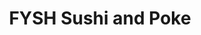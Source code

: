 ---
layout: place
title: "FYSH Sushi and Poke"
permalink: /pennsylvania/malvern/fysh-sushi-and-poke.html
stateAbbr: PA
stateName: Pennsylvania
cityName: Malvern
seo:
  name: "FYSH Sushi and Poke"
  type: Restaurant
  links: http://fyshsushi.com/
description: "FYSH Sushi and Poke serves delicious sushi in Malvern, Pennsylvania. Try fresh Japanese dishes for a great dining experience. "
place_id: ChIJ1XmnYBjtxokRhikx03X9_6Y
photos:
  - name: >-
      places/ChIJ1XmnYBjtxokRhikx03X9_6Y/photos/AeeoHcLSZ_2rO5GOb4iGIDG1DtAL2lVQ_76jNrcB5Gl21jqFhgtR7se7S81VXaRukG6BaN3hKUT2FXmI7WT6BcpJb00egLj8Zwo2WMPpULM5ss7s3pRZUuFWtMO95kvPoH-sd-6mkANDhzaE-S3td0G49z5fWn4hDUN746ssVgJkBCBgRlOzrcX8hX2eYn9HOG7zjUuACZQZMwp0H7l9FvDHaEVriXBEwkTnd488VlN3b-B_RatO0HzuT3gjXHayQMmAKP4JIyPqyONjspai6IxwCfziuG5j47WNhvT748IJo2SKxg
    widthPx: 3024
    heightPx: 4032
    authorAttributions:
      - displayName: FYSH Sushi and Poke
        uri: https://maps.google.com/maps/contrib/102017787112589845617
        photoUri: >-
          https://lh3.googleusercontent.com/a-/ALV-UjUxdzhVXgSaacaWMxPZMVa-rUStszZTCppzzlnc9Q0qeKCYxNM=s100-p-k-no-mo
    flagContentUri: >-
      https://www.google.com/local/imagery/report/?cb_client=maps_api_places.places_api&image_key=!1e10!2sAF1QipMOK1dtEfvRFLe63Gw8u7f3IbNlLC-UtywsAT6O&hl=en-US
    googleMapsUri: >-
      https://www.google.com/maps/place//data=!3m4!1e2!3m2!1sAF1QipMOK1dtEfvRFLe63Gw8u7f3IbNlLC-UtywsAT6O!2e10!4m2!3m1!1s0x89c6ed1860a779d5:0xa6fffd75d3312986
  - name: >-
      places/ChIJ1XmnYBjtxokRhikx03X9_6Y/photos/AeeoHcJY16EWfKvJvKSVD-O-ffwJjm4q0nRlarGKeHi5OkLI9NdN0_OuAb-6EF96J7rfiiZC0ld1n-FQHkDo6I6pvXRifCyqVmhpU4Do_3CJ3MrteoAHaZCt1z9239dqgCvs-wLDPHuOgMk8sffDrkL99tvU6OVHrFP3D91a1R_oV6_avjo8yvF_qOoyMDn3mQ8pg0R3EK77DiN57OYj1wFOz4-d0YDWpsTTFDfgLyXxZtvrg5Qt7OYlTy_-GT0P14_IQSCcHRUirYDUw9tD1tdsiaChCjXL0yOCq5TCdFNdCQjOgg
    widthPx: 995
    heightPx: 647
    authorAttributions:
      - displayName: FYSH Sushi and Poke
        uri: https://maps.google.com/maps/contrib/102017787112589845617
        photoUri: >-
          https://lh3.googleusercontent.com/a-/ALV-UjUxdzhVXgSaacaWMxPZMVa-rUStszZTCppzzlnc9Q0qeKCYxNM=s100-p-k-no-mo
    flagContentUri: >-
      https://www.google.com/local/imagery/report/?cb_client=maps_api_places.places_api&image_key=!1e10!2sAF1QipNb8g1vYU0HZS9Mhm7lPTVDuK9g_bcwJAyPCMTU&hl=en-US
    googleMapsUri: >-
      https://www.google.com/maps/place//data=!3m4!1e2!3m2!1sAF1QipNb8g1vYU0HZS9Mhm7lPTVDuK9g_bcwJAyPCMTU!2e10!4m2!3m1!1s0x89c6ed1860a779d5:0xa6fffd75d3312986
  - name: >-
      places/ChIJ1XmnYBjtxokRhikx03X9_6Y/photos/AeeoHcJKqt00_qVlQ3Y7e9C521gcRQav-v9cUpAnDOJGsaMt71XsFEmzXXzI0u6YT8KLVKtU5OMXbL7WtQ30fSVo8k3Z6j6l5bzI3hwgv1GsYo8BwBHg0tg_lihN7cfxkjEFrg8zoJ3f5aN17q8Z4AnzPVFWhVAn0v6eg0NamwFMYWT8Xm5R2ipAuEjClGhqaN5VtuvDHtjZypY0vMdf1YYKcUhF6dKsgl08sB_hcTJ1Nl1AATGUyFquKLzi6_fA3ghv5s79h-SYsUzX1FXAFb4pC41Z6s3z6NHLoQ3vjDBlJU0xOg
    widthPx: 1235
    heightPx: 833
    authorAttributions:
      - displayName: FYSH Sushi and Poke
        uri: https://maps.google.com/maps/contrib/102017787112589845617
        photoUri: >-
          https://lh3.googleusercontent.com/a-/ALV-UjUxdzhVXgSaacaWMxPZMVa-rUStszZTCppzzlnc9Q0qeKCYxNM=s100-p-k-no-mo
    flagContentUri: >-
      https://www.google.com/local/imagery/report/?cb_client=maps_api_places.places_api&image_key=!1e10!2sAF1QipPDo3o-hnQxBUJiyctO8UPalmOCJ554w0T5aMoy&hl=en-US
    googleMapsUri: >-
      https://www.google.com/maps/place//data=!3m4!1e2!3m2!1sAF1QipPDo3o-hnQxBUJiyctO8UPalmOCJ554w0T5aMoy!2e10!4m2!3m1!1s0x89c6ed1860a779d5:0xa6fffd75d3312986
  - name: >-
      places/ChIJ1XmnYBjtxokRhikx03X9_6Y/photos/AeeoHcLgmTJqfCXCF2L7JQlXxqrEyMEyfgRzLlf8vbcok17vKCx4w_zw5QI200l1_s103dX7ViuwJaphpG-IwR76JkRJ5xbeokjIjf-Ab92tAGHix6YfPrCHVCgZyrAwcY8RzxI9N-GnXbUlZU3-qUwB-eoGkFaztvU5A4k4vIXIPP-M5Ef-B2z_Jp9nhpHTDm0T6yTk1ZC3AqC0Myev8RxeKJ7aLMuu4N4JGHGfm8aG1E0iHpRtB7XsDZkknuM7YYgyBfTOehcdyr5PM_fWTe7GBquy-1cpaKwDmh3BXyy6D_njyDuB-P5SN87aPsAmwX46Q911qRr2R6N3l5pqnPz7qhlFkYOO8eQLBOFgqWldrOKim0L-FZji8CSxWx9iGFGAMZE6K-z4U5hg3GF0_qBAxmdiBMWhSI16vWReKjZOAmQ2yQ
    widthPx: 2922
    heightPx: 2491
    authorAttributions:
      - displayName: Christina Jang
        uri: https://maps.google.com/maps/contrib/117494492428722283975
        photoUri: >-
          https://lh3.googleusercontent.com/a-/ALV-UjW166C54IHhXIb9oXeOmK1ErgeZuHR0sniQNThq9W0BUbauAbl1=s100-p-k-no-mo
    flagContentUri: >-
      https://www.google.com/local/imagery/report/?cb_client=maps_api_places.places_api&image_key=!1e10!2sCIHM0ogKEICAgICTmrGpNA&hl=en-US
    googleMapsUri: >-
      https://www.google.com/maps/place//data=!3m4!1e2!3m2!1sCIHM0ogKEICAgICTmrGpNA!2e10!4m2!3m1!1s0x89c6ed1860a779d5:0xa6fffd75d3312986
  - name: >-
      places/ChIJ1XmnYBjtxokRhikx03X9_6Y/photos/AeeoHcKtWGyA8XexU2fgipagWZZ8KTPcZT4Ac0kvX0DmWBOOeJDGzUpvyvvYspxWNEub_xdADB9uDW-LvD1SpS1JhxkcIMoz6csDjcpL-fZeu2XSeNIfcLa_VkYWrT8dEpfH5qAq4Wte-pAXuj5irg8wv7JBN9-NtbIg3DaNvnOBgj7EnnKPWO71BOoKsNbBTMkeKC5NLiCMvyviTvmRpfDSSZqE_7LfaybS6pm41tEeW1v4NFnH9CqIW8oFaQp3z5rJqFdSIOyyo0P-KO7hSkebSRdjvklo5mSGjF1woFNeAmEOQA3Gi1UPlBAd4UCa0Ib7gMZuIQpTJ6_m8akdj0dXjCisG7JGSJLOz7lOrkrfarEH6q_aW5IOln23Xsb7bmYmbhjeu3Sif74z2MQ8OTTJC8y9XCE04qbDLj3MdZ3MhKvjbg
    widthPx: 3600
    heightPx: 4800
    authorAttributions:
      - displayName: Nahee Yi
        uri: https://maps.google.com/maps/contrib/101384981030718934483
        photoUri: >-
          https://lh3.googleusercontent.com/a-/ALV-UjWXfeBQe37vt1fI2EMr21R1jigtOU74tt_K4V-DhKmAfvrmx3AV=s100-p-k-no-mo
    flagContentUri: >-
      https://www.google.com/local/imagery/report/?cb_client=maps_api_places.places_api&image_key=!1e10!2sCIHM0ogKEICAgIDPlufgCQ&hl=en-US
    googleMapsUri: >-
      https://www.google.com/maps/place//data=!3m4!1e2!3m2!1sCIHM0ogKEICAgIDPlufgCQ!2e10!4m2!3m1!1s0x89c6ed1860a779d5:0xa6fffd75d3312986
  - name: >-
      places/ChIJ1XmnYBjtxokRhikx03X9_6Y/photos/AeeoHcKpkfSf0576Bz9xI3kwgrNXumRN-XJf6FC8lmoSiR0M4i2C5vAUrDjQurH1B7gQQoYR9EnQB7t7bWQ1vlcLZnyGQGFlaeQbpUCNTST-babjCy0w8YOhdVAdL9n_GfpEkFw1I-SkUsKdorNEY2VM1OxRpiW8qAJkZUrBmk2iya9V6EKIFuTPOyMlBlUJxQiR10FajVAI2HOQ--bDeQkcghTy8gApg1QggLilpv6lf56eVedGR0yXLjvszHWKRyvhlitSQ4Hz1GedPIPP9bRJKXABsnthauBwgqwe8DGtwqeQ2JEZARwd0skk987sefdtrcvDkoO9OyiVhLvbZQH59TSJupec0Aspb8BQaONHQahflq6hPpwpvJlE_l7u60sAjszZ0BLNsh-_YLJ2uyeI9qzDCa_rxUQLxmDXWsOGvvp0d-eb
    widthPx: 3000
    heightPx: 2942
    authorAttributions:
      - displayName: Che Lee
        uri: https://maps.google.com/maps/contrib/102065605040102135325
        photoUri: >-
          https://lh3.googleusercontent.com/a-/ALV-UjX3RJeYyn8-nw4MgJzQIgS_ng72-mShZnDaPeV4fL3hWZ8RcMbG=s100-p-k-no-mo
    flagContentUri: >-
      https://www.google.com/local/imagery/report/?cb_client=maps_api_places.places_api&image_key=!1e10!2sCIHM0ogKEICAgIDjiYP7igE&hl=en-US
    googleMapsUri: >-
      https://www.google.com/maps/place//data=!3m4!1e2!3m2!1sCIHM0ogKEICAgIDjiYP7igE!2e10!4m2!3m1!1s0x89c6ed1860a779d5:0xa6fffd75d3312986
  - name: >-
      places/ChIJ1XmnYBjtxokRhikx03X9_6Y/photos/AeeoHcJZ3_P3coIbb3ONnwOrKORjf2bfSGbOFZzZ5cZ3xnqnhlknmrw9DWRfUhBeCI35-yY-Gl1ntgdl25kCUpVr3wIB4AQ4edGciAMXoWlVxp9we2GlMsEbfzSZQr9YKOGs-RMy1dEmGHhlkxExe5atV-RYYz-gvf1aaAu9Be8lWEVY3Ii9VnbhmgLKHnw9ZpSugrpozq2FsSEnbzioCgHxV8fUNNmcu-_96AsmvwOd_uQNY7qoY1RmLY2gaW_k1yTaAUcXQ-TzCM1pPKow0Q3h90WXwEmY8UHNCLyEkgOGo2MiDSSMrJXNywpMNt1eofZECTWL9BY7a-aAITYAPo948w0iatqk2BbI3yY_lyGr4G2hdSBqSO5EqY_XaO4IALsXqMpGx5WTV_6IrGtceLS15SMaTdAam4b0mzWUIuOQu6lkbJGh
    widthPx: 4032
    heightPx: 3024
    authorAttributions:
      - displayName: Claire Inie-Richards
        uri: https://maps.google.com/maps/contrib/100421889189996163668
        photoUri: >-
          https://lh3.googleusercontent.com/a/ACg8ocKblP43qeZRmuipsEEhtxfsOQvSvoyWipnebowPKNnb6LUfYA=s100-p-k-no-mo
    flagContentUri: >-
      https://www.google.com/local/imagery/report/?cb_client=maps_api_places.places_api&image_key=!1e10!2sCIHM0ogKEICAgMCQocby_QE&hl=en-US
    googleMapsUri: >-
      https://www.google.com/maps/place//data=!3m4!1e2!3m2!1sCIHM0ogKEICAgMCQocby_QE!2e10!4m2!3m1!1s0x89c6ed1860a779d5:0xa6fffd75d3312986
  - name: >-
      places/ChIJ1XmnYBjtxokRhikx03X9_6Y/photos/AeeoHcI__Y3pNarRv_lSjuIxEEcKQW04gzlUV2iefmcyX48sxR0Oga7yEBY6d9Zropewlb8Yv07YiB7nBsM7U0GWpqlGsU3hz5sRlDx5-dfpBMep1a1Oh9lwKDpBJvRGAUwXYJkoZBWmQsN9vJ91q_N2UrfGmpFh0G7I88VMWOtHyg3x3BPgDPbr1WjR1O_LxFTVM3VT4PoAoEhtoZfMm_etjkxLpZkoLVeJVyLyLLzA0_jBVehCKnc8CIdNSSsG0-LETq89m9OEstFCazhpTVU4Eo_5MRRPC3WDFmW8LdLdTfShAw
    widthPx: 1067
    heightPx: 1600
    authorAttributions:
      - displayName: FYSH Sushi and Poke
        uri: https://maps.google.com/maps/contrib/102017787112589845617
        photoUri: >-
          https://lh3.googleusercontent.com/a-/ALV-UjUxdzhVXgSaacaWMxPZMVa-rUStszZTCppzzlnc9Q0qeKCYxNM=s100-p-k-no-mo
    flagContentUri: >-
      https://www.google.com/local/imagery/report/?cb_client=maps_api_places.places_api&image_key=!1e10!2sAF1QipNo_93-L6mSFCJcgPravMAjfPe_C-XM4AV90BOR&hl=en-US
    googleMapsUri: >-
      https://www.google.com/maps/place//data=!3m4!1e2!3m2!1sAF1QipNo_93-L6mSFCJcgPravMAjfPe_C-XM4AV90BOR!2e10!4m2!3m1!1s0x89c6ed1860a779d5:0xa6fffd75d3312986
  - name: >-
      places/ChIJ1XmnYBjtxokRhikx03X9_6Y/photos/AeeoHcLhtGvnqqj0XnqN1QXqkSg_SZeYwVarY0WnXdiPiQ8INK6mTyRbChy5Yds5E6FlfBBiVOrUePhsIHRrgABXYechNpTGFtyUZNYFQarL8lK_gt5WvxsDQUQaBNH9QzVJ3bEyTqigylXP8V83pJTTJ-1AbBrvfUJnhFCuuLNahfPHPJ_MPXUkh29G6Umt43bFeRBE2U7oYy-hraG8HMjAcdoYYoX5Ef0feJkKf_JQa_lGNDH7i8gOqV5jqGeH2qWZrsv-bfgRwROiqIKMnYVE612wLy85p9wqyuMP2AEQ1U3Num9KI9r661YLsJRN7iiqtzaIfX00OXGSSwQPCpN48hZgPNJG0zC5-pK22ixLtQl_orSW2VuDoaU248D1tkUrEAILun0ugnl9_ROafr7y6WSi2oAeaNP1GhJp4LB03RUU_bpi
    widthPx: 3600
    heightPx: 4800
    authorAttributions:
      - displayName: Ruby Payette
        uri: https://maps.google.com/maps/contrib/103521088780068918508
        photoUri: >-
          https://lh3.googleusercontent.com/a-/ALV-UjVwV-RMynmyJPhovwF-eqkcQBnUsh1S_DL8oRzVKnUYixrEcgmg=s100-p-k-no-mo
    flagContentUri: >-
      https://www.google.com/local/imagery/report/?cb_client=maps_api_places.places_api&image_key=!1e10!2sCIHM0ogKEICAgICT2Nvw3AE&hl=en-US
    googleMapsUri: >-
      https://www.google.com/maps/place//data=!3m4!1e2!3m2!1sCIHM0ogKEICAgICT2Nvw3AE!2e10!4m2!3m1!1s0x89c6ed1860a779d5:0xa6fffd75d3312986
  - name: >-
      places/ChIJ1XmnYBjtxokRhikx03X9_6Y/photos/AeeoHcKA-wclDEk9nkjTHb8ZGYfqUqaf3ONdUKV2f9LxzxYWo9xZydLXJZXmRuHeg49NU7ew-y7Oqng2G2jACMQbJASkzrMKP3_LD-_FkR-T1t3LyVi5DbIGzGAEABNPGfnN-GO83tzbfQEpuLR3qLyZgY6owsVs0jaNeq0aJfrmD3YvDvaaEElgOXOYXbIFFcAC_YrIn0hyNX5ygo8F00M3lH6c3zw6EJhEjpfVpoupy18hFOsnERRKDnU-TfWdT9yT45HX7VyIEZ_t35ZzdW-KefQQ4kZEK8gc3P9ITS1L0zA-EQ
    widthPx: 4032
    heightPx: 3024
    authorAttributions:
      - displayName: FYSH Sushi and Poke
        uri: https://maps.google.com/maps/contrib/102017787112589845617
        photoUri: >-
          https://lh3.googleusercontent.com/a-/ALV-UjUxdzhVXgSaacaWMxPZMVa-rUStszZTCppzzlnc9Q0qeKCYxNM=s100-p-k-no-mo
    flagContentUri: >-
      https://www.google.com/local/imagery/report/?cb_client=maps_api_places.places_api&image_key=!1e10!2sAF1QipPoQIeWC_uQfZYK5F7ig6swQDB0o6SDN782L5Ia&hl=en-US
    googleMapsUri: >-
      https://www.google.com/maps/place//data=!3m4!1e2!3m2!1sAF1QipPoQIeWC_uQfZYK5F7ig6swQDB0o6SDN782L5Ia!2e10!4m2!3m1!1s0x89c6ed1860a779d5:0xa6fffd75d3312986
address: 5 S Morehall Rd Suite 700A, Malvern, PA 19355, USA
street: 5 S Morehall Rd Suite 700A
city: Malvern
state: PA
zip: '19355'
country: USA
neighborhood: null
latitude: '40.045125'
longitude: '-75.522347'
accessibility_options:
  wheelchairAccessibleParking: true
  wheelchairAccessibleEntrance: true
business_status: OPERATIONAL
name: FYSH Sushi and Poke
google_maps_links:
  directionsUri: >-
    https://www.google.com/maps/dir//''/data=!4m7!4m6!1m1!4e2!1m2!1m1!1s0x89c6ed1860a779d5:0xa6fffd75d3312986!3e0
  placeUri: https://maps.google.com/?cid=12033615411853470086
  writeAReviewUri: >-
    https://www.google.com/maps/place//data=!4m3!3m2!1s0x89c6ed1860a779d5:0xa6fffd75d3312986!12e1
  reviewsUri: >-
    https://www.google.com/maps/place//data=!4m4!3m3!1s0x89c6ed1860a779d5:0xa6fffd75d3312986!9m1!1b1
  photosUri: >-
    https://www.google.com/maps/place//data=!4m3!3m2!1s0x89c6ed1860a779d5:0xa6fffd75d3312986!10e5
primary_type: Restaurant
opening_hours:
  regular: null
  current: null
secondary_opening_hours:
  regular:
    weekdayDescriptions: null
    type: null
  current:
    weekdayDescriptions: null
    type: null
phone: (484) 329-3777
price_level: PRICE_LEVEL_MODERATE
price_range: $10 &ndash; $20
rating: '4.9'
rating_count: 98
website: http://fyshsushi.com/
reviews: null
parking_options: null
payment_options: null
allow_dogs: null
curbside_pickup: null
delivery: null
dine_in: null
good_for_children: null
good_for_groups: null
good_for_sports: null
live_music: null
menu_for_children: null
outdoor_seating: null
reservable: null
restroom: null
serves_beer: null
serves_breakfast: null
serves_brunch: null
serves_cocktails: null
serves_coffee: null
serves_dinner: null
serves_dessert: null
serves_lunch: null
serves_vegetarian_food: null
serves_wine: null
takeout: null
summary: null

---